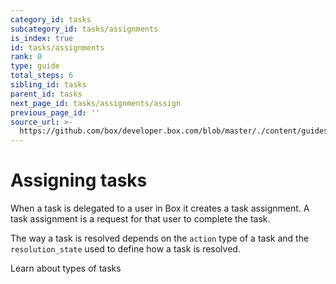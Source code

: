 ```yaml
---
category_id: tasks
subcategory_id: tasks/assignments
is_index: true
id: tasks/assignments
rank: 0
type: guide
total_steps: 6
sibling_id: tasks
parent_id: tasks
next_page_id: tasks/assignments/assign
previous_page_id: ''
source_url: >-
  https://github.com/box/developer.box.com/blob/master/./content/guides/tasks/assignments/0-index.md
---
```


# Assigning tasks

When a task is delegated to a user in Box it creates a task assignment. A task
assignment is a request for that user to complete the task.

The way a task is resolved depends on the `action` type of a task and the
`resolution_state` used to define how a task is resolved.

<CTA to='g://tasks'>Learn about types of tasks

</CTA>
